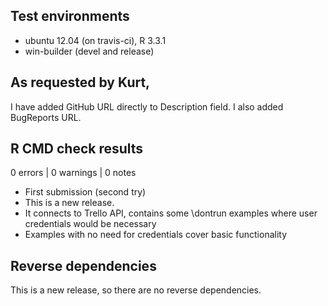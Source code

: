 ## Test environments
* ubuntu 12.04 (on travis-ci), R 3.3.1
* win-builder (devel and release)

## As requested by Kurt,
I have added GitHub URL directly to Description field. I also added BugReports URL.

## R CMD check results

0 errors | 0 warnings | 0 notes

* First submission (second try)
* This is a new release.
* It connects to Trello API, contains some \dontrun examples where user credentials would be necessary
* Examples with no need for credentials cover basic functionality

## Reverse dependencies

This is a new release, so there are no reverse dependencies.
